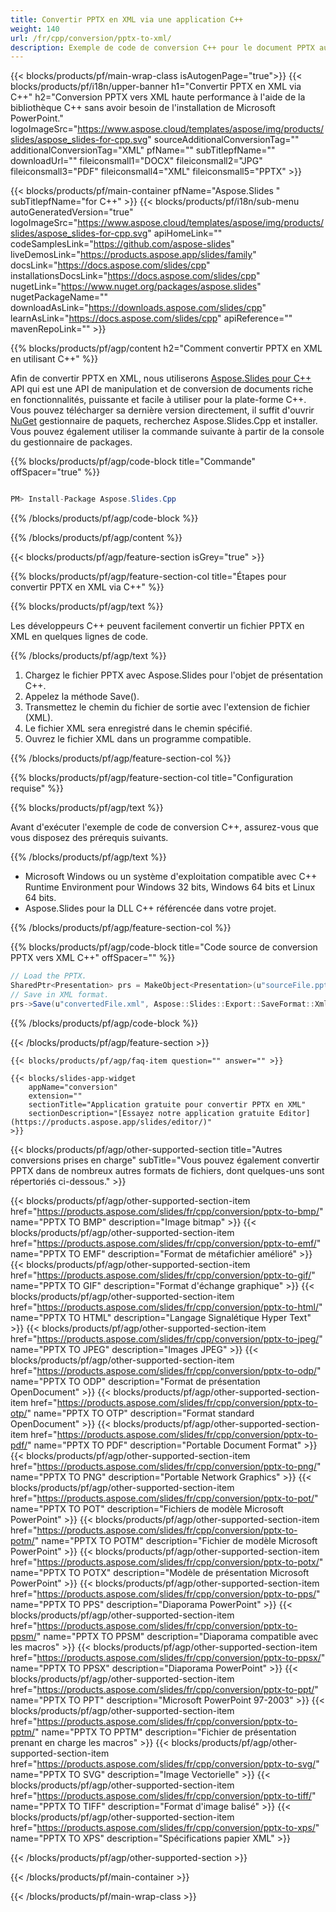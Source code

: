 ```yaml
---
title: Convertir PPTX en XML via une application C++
weight: 140
url: /fr/cpp/conversion/pptx-to-xml/ 
description: Exemple de code de conversion C++ pour le document PPTX au format XML. Utilisez un exemple de code pour la conversion par lots PPTX en XML dans n'importe quelle application C++.
---
```


{{< blocks/products/pf/main-wrap-class isAutogenPage="true">}}
{{< blocks/products/pf/i18n/upper-banner h1="Convertir PPTX en XML via C++" h2="Conversion PPTX vers XML haute performance à l'aide de la bibliothèque C++ sans avoir besoin de l'installation de Microsoft PowerPoint." logoImageSrc="https://www.aspose.cloud/templates/aspose/img/products/slides/aspose_slides-for-cpp.svg" sourceAdditionalConversionTag="" additionalConversionTag="XML" pfName="" subTitlepfName="" downloadUrl="" fileiconsmall1="DOCX" fileiconsmall2="JPG" fileiconsmall3="PDF" fileiconsmall4="XML" fileiconsmall5="PPTX" >}}

{{< blocks/products/pf/main-container pfName="Aspose.Slides " subTitlepfName="for C++" >}}
{{< blocks/products/pf/i18n/sub-menu autoGeneratedVersion="true" logoImageSrc="https://www.aspose.cloud/templates/aspose/img/products/slides/aspose_slides-for-cpp.svg" apiHomeLink="" codeSamplesLink="https://github.com/aspose-slides" liveDemosLink="https://products.aspose.app/slides/family" docsLink="https://docs.aspose.com/slides/cpp" installationsDocsLink="https://docs.aspose.com/slides/cpp" nugetLink="https://www.nuget.org/packages/aspose.slides" nugetPackageName="" downloadAsLink="https://downloads.aspose.com/slides/cpp" learnAsLink="https://docs.aspose.com/slides/cpp" apiReference="" mavenRepoLink="" >}}

{{% blocks/products/pf/agp/content h2="Comment convertir PPTX en XML en utilisant C++" %}}

 Afin de convertir PPTX en XML, nous utiliserons
 [Aspose.Slides pour C++](https://products.aspose.com/slides/fr/cpp/)
 API qui est une API de manipulation et de conversion de documents riche en fonctionnalités, puissante et facile à utiliser pour la plate-forme C++. Vous pouvez télécharger sa dernière version directement, il suffit d'ouvrir
 [NuGet](https://www.nuget.org/packages/aspose.slides)
 gestionnaire de paquets, recherchez
 Aspose.Slides.Cpp
 et installer. Vous pouvez également utiliser la commande suivante à partir de la console du gestionnaire de packages.

{{% blocks/products/pf/agp/code-block title="Commande" offSpacer="true" %}}

```cs

PM> Install-Package Aspose.Slides.Cpp

```

{{% /blocks/products/pf/agp/code-block %}}

{{% /blocks/products/pf/agp/content %}}

{{< blocks/products/pf/agp/feature-section isGrey="true" >}}

{{% blocks/products/pf/agp/feature-section-col title="Étapes pour convertir PPTX en XML via C++" %}}

{{% blocks/products/pf/agp/text %}}

 Les développeurs C++ peuvent facilement convertir un fichier PPTX en XML en quelques lignes de code.

{{% /blocks/products/pf/agp/text %}}

1. Chargez le fichier PPTX avec Aspose.Slides pour l'objet de présentation C++.
1. Appelez la méthode Save().
1. Transmettez le chemin du fichier de sortie avec l'extension de fichier (XML).
1. Le fichier XML sera enregistré dans le chemin spécifié.
1. Ouvrez le fichier XML dans un programme compatible.

{{% /blocks/products/pf/agp/feature-section-col %}}

{{% blocks/products/pf/agp/feature-section-col title="Configuration requise" %}}

{{% blocks/products/pf/agp/text %}}

 Avant d'exécuter l'exemple de code de conversion C++, assurez-vous que vous disposez des prérequis suivants.

{{% /blocks/products/pf/agp/text %}}

- Microsoft Windows ou un système d'exploitation compatible avec C++ Runtime Environment pour Windows 32 bits, Windows 64 bits et Linux 64 bits.
- Aspose.Slides pour la DLL C++ référencée dans votre projet.

{{% /blocks/products/pf/agp/feature-section-col %}}

{{% blocks/products/pf/agp/code-block title="Code source de conversion PPTX vers XML C++" offSpacer="" %}}

```cs
// Load the PPTX.
SharedPtr<Presentation> prs = MakeObject<Presentation>(u"sourceFile.pptx");
// Save in XML format.
prs->Save(u"convertedFile.xml", Aspose::Slides::Export::SaveFormat::Xml);

```

{{% /blocks/products/pf/agp/code-block %}}

{{< /blocks/products/pf/agp/feature-section >}}

    {{< blocks/products/pf/agp/faq-item question="" answer="" >}}
 

<!-- aboutfile Starts -->

<!-- aboutfile Ends -->

    {{< blocks/slides-app-widget 
        appName="conversion"
        extension=""
        sectionTitle="Application gratuite pour convertir PPTX en XML" 
        sectionDescription="[Essayez notre application gratuite Editor](https://products.aspose.app/slides/editor/)" 
    >}}
    
{{< blocks/products/pf/agp/other-supported-section title="Autres conversions prises en charge" subTitle="Vous pouvez également convertir PPTX dans de nombreux autres formats de fichiers, dont quelques-uns sont répertoriés ci-dessous." >}}

{{< blocks/products/pf/agp/other-supported-section-item href="https://products.aspose.com/slides/fr/cpp/conversion/pptx-to-bmp/" name="PPTX TO BMP" description="Image bitmap" >}}
{{< blocks/products/pf/agp/other-supported-section-item href="https://products.aspose.com/slides/fr/cpp/conversion/pptx-to-emf/" name="PPTX TO EMF" description="Format de métafichier amélioré" >}}
{{< blocks/products/pf/agp/other-supported-section-item href="https://products.aspose.com/slides/fr/cpp/conversion/pptx-to-gif/" name="PPTX TO GIF" description="Format d'échange graphique" >}}
{{< blocks/products/pf/agp/other-supported-section-item href="https://products.aspose.com/slides/fr/cpp/conversion/pptx-to-html/" name="PPTX TO HTML" description="Langage Signalétique Hyper Text" >}}
{{< blocks/products/pf/agp/other-supported-section-item href="https://products.aspose.com/slides/fr/cpp/conversion/pptx-to-jpeg/" name="PPTX TO JPEG" description="Images JPEG" >}}
{{< blocks/products/pf/agp/other-supported-section-item href="https://products.aspose.com/slides/fr/cpp/conversion/pptx-to-odp/" name="PPTX TO ODP" description="Format de présentation OpenDocument" >}}
{{< blocks/products/pf/agp/other-supported-section-item href="https://products.aspose.com/slides/fr/cpp/conversion/pptx-to-otp/" name="PPTX TO OTP" description="Format standard OpenDocument" >}}
{{< blocks/products/pf/agp/other-supported-section-item href="https://products.aspose.com/slides/fr/cpp/conversion/pptx-to-pdf/" name="PPTX TO PDF" description="Portable Document Format" >}}
{{< blocks/products/pf/agp/other-supported-section-item href="https://products.aspose.com/slides/fr/cpp/conversion/pptx-to-png/" name="PPTX TO PNG" description="Portable Network Graphics" >}}
{{< blocks/products/pf/agp/other-supported-section-item href="https://products.aspose.com/slides/fr/cpp/conversion/pptx-to-pot/" name="PPTX TO POT" description="Fichiers de modèle Microsoft PowerPoint" >}}
{{< blocks/products/pf/agp/other-supported-section-item href="https://products.aspose.com/slides/fr/cpp/conversion/pptx-to-potm/" name="PPTX TO POTM" description="Fichier de modèle Microsoft PowerPoint" >}}
{{< blocks/products/pf/agp/other-supported-section-item href="https://products.aspose.com/slides/fr/cpp/conversion/pptx-to-potx/" name="PPTX TO POTX" description="Modèle de présentation Microsoft PowerPoint" >}}
{{< blocks/products/pf/agp/other-supported-section-item href="https://products.aspose.com/slides/fr/cpp/conversion/pptx-to-pps/" name="PPTX TO PPS" description="Diaporama PowerPoint" >}}
{{< blocks/products/pf/agp/other-supported-section-item href="https://products.aspose.com/slides/fr/cpp/conversion/pptx-to-ppsm/" name="PPTX TO PPSM" description="Diaporama compatible avec les macros" >}}
{{< blocks/products/pf/agp/other-supported-section-item href="https://products.aspose.com/slides/fr/cpp/conversion/pptx-to-ppsx/" name="PPTX TO PPSX" description="Diaporama PowerPoint" >}}
{{< blocks/products/pf/agp/other-supported-section-item href="https://products.aspose.com/slides/fr/cpp/conversion/pptx-to-ppt/" name="PPTX TO PPT" description="Microsoft PowerPoint 97-2003" >}}
{{< blocks/products/pf/agp/other-supported-section-item href="https://products.aspose.com/slides/fr/cpp/conversion/pptx-to-pptm/" name="PPTX TO PPTM" description="Fichier de présentation prenant en charge les macros" >}}
{{< blocks/products/pf/agp/other-supported-section-item href="https://products.aspose.com/slides/fr/cpp/conversion/pptx-to-svg/" name="PPTX TO SVG" description="Image Vectorielle" >}}
{{< blocks/products/pf/agp/other-supported-section-item href="https://products.aspose.com/slides/fr/cpp/conversion/pptx-to-tiff/" name="PPTX TO TIFF" description="Format d'image balisé" >}}
{{< blocks/products/pf/agp/other-supported-section-item href="https://products.aspose.com/slides/fr/cpp/conversion/pptx-to-xps/" name="PPTX TO XPS" description="Spécifications papier XML" >}}

{{< /blocks/products/pf/agp/other-supported-section >}}

{{< /blocks/products/pf/main-container >}}
    
{{< /blocks/products/pf/main-wrap-class >}}